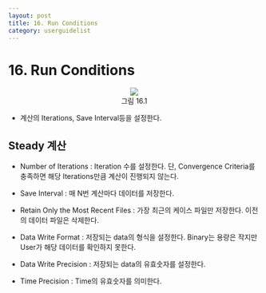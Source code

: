 ```yaml
---
layout: post
title: 16. Run Conditions
category: userguidelist
---
```


# 16. Run Conditions

<p align='Center'>
    <img src="https://github.com/nextfoam/baram-pages/raw/main/screenshots/userguide/16.1.png"><br>
    그림 16.1
</p>

* 계산의 Iterations, Save Interval등을 설정한다.<br>

## Steady 계산
* Number of Iterations : Iteration 수를 설정한다. 단, Convergence Criteria를 충족하면 해당 Iterations만큼 계산이 진행되지 않는다.<br>

* Save Interval : 매 N번 계산마다 데이터를 저장한다.<br>

* Retain Only the Most Recent Files : 가장 최근의 케이스 파일만 저장한다. 이전의 데이터 파일은 삭제한다.<br>

* Data Write Format : 저장되는 data의 형식을 설정한다. Binary는 용량은 작지만 User가 해당 데이터를 확인하지 못한다.<br>

* Data Write Precision : 저장되는 data의 유효숫자를 설정한다.<br>

* Time Precision : Time의 유효숫자를 의미한다.<br>